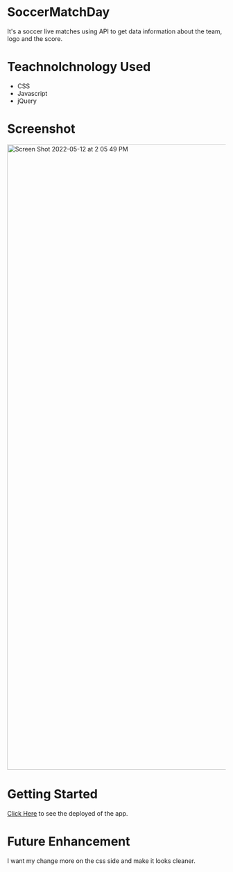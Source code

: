 # SoccerMatchDay
It's a soccer live matches using API to get data information about the team, logo and the score.
# Teachnolchnology Used
* CSS 
* Javascript 
* jQuery
# Screenshot
<img width="1440" alt="Screen Shot 2022-05-12 at 2 05 49 PM" src="https://user-images.githubusercontent.com/60020912/169146185-9f272c8d-1e37-4a9d-9f07-668aa4fcd088.png">

# Getting Started


[Click Here](https://qwer946.github.io/SoccerMatchDay/) to see the deployed of the app.

# Future Enhancement 
I want my change more on the css side and make it looks cleaner. 
